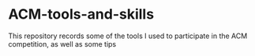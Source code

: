 # ACM-tools-and-skills
This repository records some of the tools I used to participate in the ACM competition, as well as some tips
